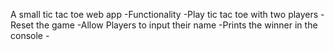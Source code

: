 A small tic tac toe web app
  -Functionality
    -Play tic tac toe with two players
    -Reset the game
    -Allow Players to input their name
    -Prints the winner in the console
      -

